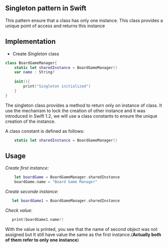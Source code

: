 ## Singleton pattern in Swift
  This pattern ensure that a class has only one instance. This class provides a unique point of access and returns this instance
  
## Implementation
  * Create *Singleton* class
  
```swift
class BoardGameManager{
    static let sharedInstance = BoardGameManager()
    var name : String?
    
    init(){
        print("Singleton initialized")
    }
}
```
 The singleton class provides a method to return only on instance of class. It use the mechanism to lock the creation of other
 instance and it was introduced in Swift 1.2, we will use a class constants to ensure the unique creation of the instance.


  A class constant is defined as follows: 
```swift
    static let sharedInstance = BoardGameManager()
```

## Usage
  *Create first instance:*
```swift
    let boardGame = BoardGameManager.sharedInstance
    boardGame.name = "Board Game Manager"
```

 *Create seconde instance:*
 ```swift
    let boardGame1 = BoardGameManager.sharedInstance
```

*Check value:*
 ```swift
    print(boardGame1.name!)
```

With the value is printed, you see that the name of second object was not assigned but It still have value the same as the first instance.(**Actually both of them refer to only one instance**)
